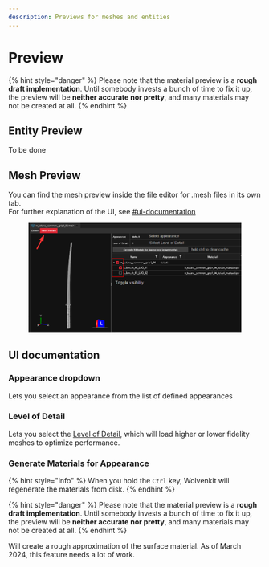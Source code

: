 ```yaml
---
description: Previews for meshes and entities
---
```


# Preview



{% hint style="danger" %}
Please note that the material preview is a **rough draft implementation**. Until somebody invests a bunch of time to fix it up, the preview will be **neither accurate nor pretty**, and many materials may not be created at all.
{% endhint %}

## Entity Preview

To be done

## Mesh Preview

You can find the mesh preview inside the file editor for .mesh files in its own tab. \
For further explanation of the UI, see [#ui-documentation](preview.md#ui-documentation "mention")

<figure><img src="../../../.gitbook/assets/wolvenkit_mesh_preview_annotated.png" alt=""><figcaption></figcaption></figure>



## UI documentation

### Appearance dropdown

Lets you select an appearance from the list of defined appearances

### Level of Detail

Lets you select the [Level of Detail](https://wiki.redmodding.org/cyberpunk-2077-modding/for-mod-creators/files-and-what-they-do/3d-objects-.mesh-files/level-of-detail-lod), which will load higher or lower fidelity meshes to optimize performance.

### Generate Materials for Appearance

{% hint style="info" %}
When you hold the `Ctrl` key, Wolvenkit will regenerate the materials from disk.
{% endhint %}

{% hint style="danger" %}
Please note that the material preview is a **rough draft implementation**. Until somebody invests a bunch of time to fix it up, the preview will be **neither accurate nor pretty**, and many materials may not be created at all.
{% endhint %}

Will create a rough approximation of the surface material. As of March 2024, this feature needs a lot of work.

